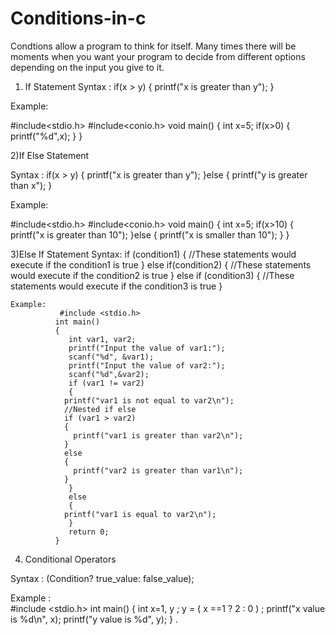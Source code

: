 # Conditions-in-c
Condtions allow a program to think for itself. 
Many times there will be moments when you want your program to decide from different 
options depending on the input you give to it.


1) If Statement
Syntax :
   if(x > y) 
   { 
   printf("x is greater than y");
   }
	 
   
Example:

  #include<stdio.h>
  #include<conio.h>
  void main()
  {
    int x=5;
    if(x>0)
    {
        printf("%d",x);
    }
  }
	
  
2)If Else Statement

Syntax :
       if(x > y) 
   { 
   printf("x is greater than y");
   }else
   {
    printf("y is greater than x");
    }
		
    
 Example:
 
  #include<stdio.h>
  #include<conio.h>
  void main()
  {
    int x=5;
    if(x>10)
    {
        printf("x is greater than 10");
    }else
   {
    printf("x is smaller than 10");
    }
  }
	
  
  
  3)Else If Statement
  Syntax:
      if (condition1) 
      {
         //These statements would execute if the condition1 is true
      }
      else if(condition2) 
      {
         //These statements would execute if the condition2 is true
      }
      else if (condition3) 
      {
         //These statements would execute if the condition3 is true
      }
			
    Example:
               #include <stdio.h>
              int main()
              {
                 int var1, var2;
                 printf("Input the value of var1:");
                 scanf("%d", &var1);
                 printf("Input the value of var2:");
                 scanf("%d",&var2);
                 if (var1 != var2)
                 {
                printf("var1 is not equal to var2\n");
                //Nested if else
                if (var1 > var2)
                {
                  printf("var1 is greater than var2\n");
                }
                else
                {
                  printf("var2 is greater than var1\n");
                }
                 }
                 else
                 {
                printf("var1 is equal to var2\n");
                 }
                 return 0;
              }
              
   
	 
4) Conditional Operators

   
 Syntax     : 
 (Condition? true_value: false_value);  
   
Example :   
          #include <stdio.h>
           int main()
          {
             int x=1, y ;
             y = ( x ==1 ? 2 : 0 ) ;
             printf("x value is %d\n", x);
             printf("y value is %d", y);
          }
.

